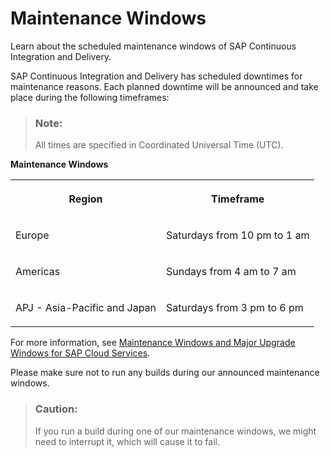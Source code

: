 <!-- loioe61317b2472948e5aee9bc7ea3fb46fd -->

# Maintenance Windows

Learn about the scheduled maintenance windows of SAP Continuous Integration and Delivery.

SAP Continuous Integration and Delivery has scheduled downtimes for maintenance reasons. Each planned downtime will be announced and take place during the following timeframes:

> ### Note:  
> All times are specified in Coordinated Universal Time \(UTC\).

**Maintenance Windows**


<table>
<tr>
<th valign="top">

Region

</th>
<th valign="top">

Timeframe

</th>
</tr>
<tr>
<td valign="top">

Europe

</td>
<td valign="top">

Saturdays from 10 pm to 1 am

</td>
</tr>
<tr>
<td valign="top">

Americas

</td>
<td valign="top">

Sundays from 4 am to 7 am

</td>
</tr>
<tr>
<td valign="top">

APJ - Asia-Pacific and Japan

</td>
<td valign="top">

Saturdays from 3 pm to 6 pm

</td>
</tr>
</table>

For more information, see [Maintenance Windows and Major Upgrade Windows for SAP Cloud Services](https://support.sap.com/en/my-support/systems-installations/cac/maintenance-windows.html).

Please make sure not to run any builds during our announced maintenance windows.

> ### Caution:  
> If you run a build during one of our maintenance windows, we might need to interrupt it, which will cause it to fail.

